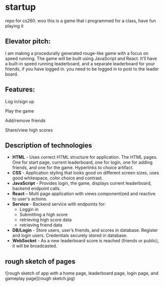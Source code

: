 # startup
repo for cs260. woo
this is a game that i programmed for a class, have fun playing it

## Elevator pitch:
I am making a procedurally generated rouge-like game with a focus on speed running. The game will be built using JavaScript and React. It’ll have a built-in speed running leaderboard, and a separate leaderboard for your friends, if you have logged in. you need to be logged in to post to the leader board.

## Features:
Log in/sign up

Play the game

Add/remove friends

Share/view high scores

## Description of technologies
- **HTML** - Uses correct HTML structure for application. The HTML pages. One for start page, current leaderboard, one for login, one for adding friends, and one for the game. Hyperlinks to choice artifact.
-	**CSS** - Application styling that looks good on different screen sizes, uses good whitespace, color choice and contrast.
-	**JavaScript** - Provides login, the game, displays current leaderboard, backend endpoint calls.
- **React** – Multi page application with views componentized and reactive to user's actions.
-	**Service** - Backend service with endpoints for:
    -	Loggin in
    -	Submitting a high score
    -	retrieving high score data
    -	retrieving friend data
-	**DB/Login** - Store users, user’s friends, and scores in database. Register and login users. Credentials securely stored in database.
-	**WebSocket** - As a new leaderboard score is reached (friends or public), it will be broadcasted.

## rough sketch of pages
![rough sketch of app with a home page, leaderboard page, login page, and gameplay page](rough sketch.jpg)

